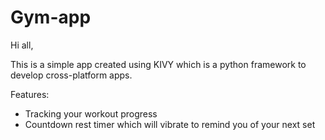 # Gym-app

Hi all, 

This is a simple app created using KIVY which is a python framework to develop cross-platform apps.

Features:
- Tracking your workout progress
- Countdown rest timer which will vibrate to remind you of your next set
